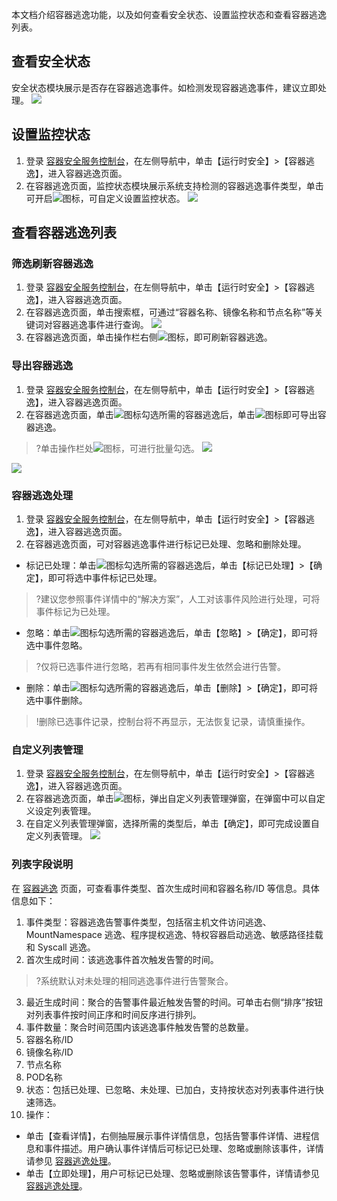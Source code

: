 本文档介绍容器逃逸功能，以及如何查看安全状态、设置监控状态和查看容器逃逸列表。
## 查看安全状态
安全状态模块展示是否存在容器逃逸事件。如检测发现容器逃逸事件，建议立即处理。
![](https://main.qcloudimg.com/raw/5f09759b99ddfb8c6aab118811d575b5.png)

## 设置监控状态
1. 登录 [容器安全服务控制台](https://console.cloud.tencent.com/tcss)，在左侧导航中，单击【运行时安全】>【容器逃逸】，进入容器逃逸页面。
2. 在容器逃逸页面，监控状态模块展示系统支持检测的容器逃逸事件类型，单击可开启![](https://main.qcloudimg.com/raw/9053f4e9bc709aa720fccd5045eb8cd0.png)图标，可自定义设置监控状态。
![](https://main.qcloudimg.com/raw/d6ba512111828b8b5b8afa6feccb7695.png)

## 查看容器逃逸列表
### 筛选刷新容器逃逸
1. 登录 [容器安全服务控制台](https://console.cloud.tencent.com/tcss)，在左侧导航中，单击【运行时安全】>【容器逃逸】，进入容器逃逸页面。
2. 在容器逃逸页面，单击搜索框，可通过“容器名称、镜像名称和节点名称”等关键词对容器逃逸事件进行查询。
![](https://main.qcloudimg.com/raw/434d0615ab6795a324bc10259a477352.png)
3. 在容器逃逸页面，单击操作栏右侧![](https://main.qcloudimg.com/raw/84b6cc4d2eabf9ed7fc0bea43503bb1d.png)图标，即可刷新容器逃逸。

### 导出容器逃逸
1. 登录 [容器安全服务控制台](https://console.cloud.tencent.com/tcss)，在左侧导航中，单击【运行时安全】>【容器逃逸】，进入容器逃逸页面。
2. 在容器逃逸页面，单击![](https://main.qcloudimg.com/raw/21ff3bd68750cb41c5ce662a24629cb3.png)图标勾选所需的容器逃逸后，单击![](https://main.qcloudimg.com/raw/24d375a75e4ee95c77910d101f7203dd.png)图标即可导出容器逃逸。
>?单击操作栏处![](https://main.qcloudimg.com/raw/21ff3bd68750cb41c5ce662a24629cb3.png)图标，可进行批量勾选。
>![](https://main.qcloudimg.com/raw/fdb9ee75e4f5c3fba0fadd8e503b7289.png)
>
![](https://main.qcloudimg.com/raw/0c5c4ac44ca14e6f05711ea4bd153d17.png)

### 容器逃逸处理[](id:RQTYCL)
1. 登录 [容器安全服务控制台](https://console.cloud.tencent.com/tcss)，在左侧导航中，单击【运行时安全】>【容器逃逸】，进入容器逃逸页面。
2. 在容器逃逸页面，可对容器逃逸事件进行标记已处理、忽略和删除处理。
 - 标记已处理：单击![](https://main.qcloudimg.com/raw/21ff3bd68750cb41c5ce662a24629cb3.png)图标勾选所需的容器逃逸后，单击【标记已处理】>【确定】，即可将选中事件标记已处理。
 >?建议您参照事件详情中的“解决方案”，人工对该事件风险进行处理，可将事件标记为已处理。
 - 忽略：单击![](https://main.qcloudimg.com/raw/21ff3bd68750cb41c5ce662a24629cb3.png)图标勾选所需的容器逃逸后，单击【忽略】>【确定】，即可将选中事件忽略。
>?仅将已选事件进行忽略，若再有相同事件发生依然会进行告警。
 - 删除：单击![](https://main.qcloudimg.com/raw/21ff3bd68750cb41c5ce662a24629cb3.png)图标勾选所需的容器逃逸后，单击【删除】>【确定】，即可将选中事件删除。
>!删除已选事件记录，控制台将不再显示，无法恢复记录，请慎重操作。

### 自定义列表管理
1. 登录 [容器安全服务控制台](https://console.cloud.tencent.com/tcss)，在左侧导航中，单击【运行时安全】>【容器逃逸】，进入容器逃逸页面。
2. 在容器逃逸页面，单击![](https://main.qcloudimg.com/raw/d42b27540eef9bf90a9e30f96b500bf3.png)图标，弹出自定义列表管理弹窗，在弹窗中可以自定义设定列表管理。
3. 在自定义列表管理弹窗，选择所需的类型后，单击【确定】，即可完成设置自定义列表管理。
![](https://main.qcloudimg.com/raw/47e0112591d134a212766efaf8537645.png)

### 列表字段说明
在 [容器逃逸](https://console.cloud.tencent.com/tcss/runtime/containerEscape) 页面，可查看事件类型、首次生成时间和容器名称/ID 等信息。具体信息如下：
1. 事件类型：容器逃逸告警事件类型，包括宿主机文件访问逃逸、MountNamespace 逃逸、程序提权逃逸、特权容器启动逃逸、敏感路径挂载和 Syscall 逃逸。
2. 首次生成时间：该逃逸事件首次触发告警的时间。
>?系统默认对未处理的相同逃逸事件进行告警聚合。
>
3. 最近生成时间：聚合的告警事件最近触发告警的时间。可单击右侧“排序”按钮对列表事件按时间正序和时间反序进行排列。
4. 事件数量：聚合时间范围内该逃逸事件触发告警的总数量。
5. 容器名称/ID
6. 镜像名称/ID
7. 节点名称
8. POD名称
9. 状态：包括已处理、已忽略、未处理、已加白，支持按状态对列表事件进行快速筛选。
10. 操作：
 - 单击【查看详情】，右侧抽屉展示事件详情信息，包括告警事件详情、进程信息和事件描述。用户确认事件详情后可标记已处理、忽略或删除该事件，详情请参见 [容器逃逸处理](#RQTYCL)。
 - 单击【立即处理】，用户可标记已处理、忽略或删除该告警事件，详情请参见 [容器逃逸处理](#RQTYCL)。
